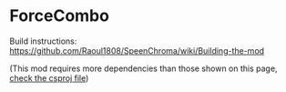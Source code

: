 # ForceCombo
 Build instructions: https://github.com/Raoul1808/SpeenChroma/wiki/Building-the-mod
 
 (This mod requires more dependencies than those shown on this page, [check the csproj file](https://github.com/SRXDModdingGroup/ForceCombo/blob/main/ForceCombo.csproj))
